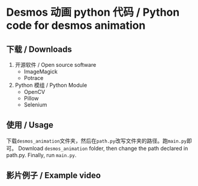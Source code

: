 # Desmos 动画 python 代码 / Python code for desmos animation

## 下载 / Downloads

1. 开源软件 / Open source software
   * ImageMagick
   * Potrace
2. Python 模组 / Python Module
   * OpenCV
   * Pillow
   * Selenium

## 使用 / Usage

下载`desmos_animation`文件夹，然后在`path.py`改写文件夹的路径。跑`main.py`即可。
Download `desmos_animation` folder, then change the path declared in path.py. Finally, run `main.py`.

## 影片例子 / Example video


